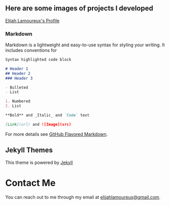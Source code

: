 ## Here are some images of projects I developed 
[Elijah Lamoureux's Profile](https://elijahlamoureux.portfoliobox.net/)





### Markdown

Markdown is a lightweight and easy-to-use syntax for styling your writing. It includes conventions for

```markdown
Syntax highlighted code block

# Header 1
## Header 2
### Header 3

- Bulleted
- List

1. Numbered
2. List

**Bold** and _Italic_ and `Code` text

[Link](url) and ![Image](src)
```

For more details see [GitHub Flavored Markdown](https://guides.github.com/features/mastering-markdown/).

## Jekyll Themes
This theme is powered by [Jekyll](https://jekyllrb.com/)

# Contact Me
You can reach out to me through my email at elijahlamoureux@gmail.com. 
